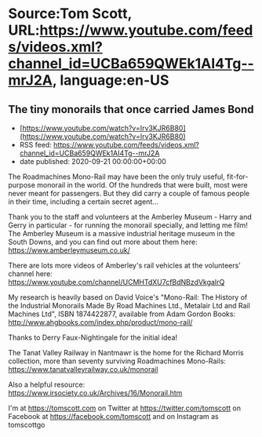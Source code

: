 # Source:Tom Scott, URL:https://www.youtube.com/feeds/videos.xml?channel_id=UCBa659QWEk1AI4Tg--mrJ2A, language:en-US

## The tiny monorails that once carried James Bond
 - [https://www.youtube.com/watch?v=Irv3KJR6B80](https://www.youtube.com/watch?v=Irv3KJR6B80)
 - RSS feed: https://www.youtube.com/feeds/videos.xml?channel_id=UCBa659QWEk1AI4Tg--mrJ2A
 - date published: 2020-09-21 00:00:00+00:00

The Roadmachines Mono-Rail may have been the only truly useful, fit-for-purpose monorail in the world. Of the hundreds that were built, most were never meant for passengers. But they did carry a couple of famous people in their time, including a certain secret agent...

Thank you to the staff and volunteers at the Amberley Museum - Harry and Gerry in particular - for running the monorail specially, and letting me film! The Amberley Museum is a massive industrial heritage museum in the South Downs, and you can find out more about them here: https://www.amberleymuseum.co.uk/

There are lots more videos of Amberley's rail vehicles at the volunteers' channel here: https://www.youtube.com/channel/UCMHTdXU7cfBdNBzdVkgaIrQ

My research is heavily based on David Voice's "Mono-Rail: The History of the Industrial Monorails Made By Road Machines Ltd., Metalair Ltd and Rail Machines Ltd", ISBN 1874422877, available from Adam Gordon Books: http://www.ahgbooks.com/index.php/product/mono-rail/

Thanks to Derry Faux-Nightingale for the initial idea!

The Tanat Valley Railway in Nantmawr is the home for the Richard Morris collection, more than seventy surviving Roadmachines Mono-Rails: https://www.tanatvalleyrailway.co.uk/monorail

Also a helpful resource:
https://www.irsociety.co.uk/Archives/16/Monorail.htm

I'm at https://tomscott.com
on Twitter at https://twitter.com/tomscott
on Facebook at https://facebook.com/tomscott
and on Instagram as tomscottgo

